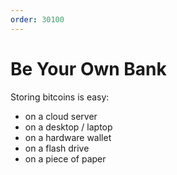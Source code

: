 ```yaml
---
order: 30100
---
```


# Be Your Own Bank

Storing bitcoins is easy:

- on a cloud server
- on a desktop / laptop
- on a hardware wallet
- on a flash drive
- on a piece of paper
